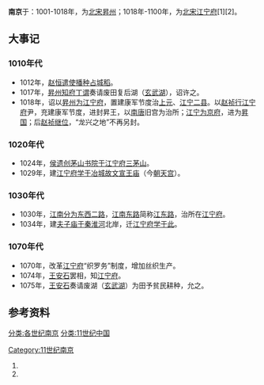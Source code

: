 **南京**于：1001-1018年，为[北宋](../Page/北宋.md "wikilink")[昇州](https://zh.wikipedia.org/wiki/昇州 "wikilink")；1018年-1100年，为[北宋](../Page/北宋.md "wikilink")[江宁府](../Page/江宁府.md "wikilink")\[1\]\[2\]。

## 大事记

### 1010年代

  - 1012年，[赵恒遣使播种](https://zh.wikipedia.org/wiki/赵恒 "wikilink")[占城稻](../Page/占城稻.md "wikilink")。
  - 1017年，[昇州知府](https://zh.wikipedia.org/wiki/昇州 "wikilink")[丁谓](../Page/丁谓.md "wikilink")奏请废田复后湖（[玄武湖](../Page/玄武湖.md "wikilink")），诏许之。
  - 1018年，诏以[昇州为](https://zh.wikipedia.org/wiki/昇州 "wikilink")[江宁府](../Page/江宁府.md "wikilink")，置建康军节度治[上元](https://zh.wikipedia.org/wiki/上元县 "wikilink")、[江宁二县](../Page/江宁县.md "wikilink")。以[赵祯行](https://zh.wikipedia.org/wiki/赵祯 "wikilink")[江宁府](../Page/江宁府.md "wikilink")尹，充建康军节度，进封昇王，以[南唐](../Page/南唐.md "wikilink")旧宫为治所；[江宁为京府](../Page/江宁县.md "wikilink")，进为[昇国](https://zh.wikipedia.org/wiki/昇国 "wikilink")；后[赵祯继位](https://zh.wikipedia.org/wiki/赵祯 "wikilink")，“龙兴之地”不再另封。

### 1020年代

  - 1024年，[侯遗创](https://zh.wikipedia.org/wiki/侯遗 "wikilink")[茅山书院于](https://zh.wikipedia.org/wiki/茅山书院 "wikilink")[江宁府](../Page/江宁府.md "wikilink")[三茅山](https://zh.wikipedia.org/wiki/三茅山 "wikilink")。
  - 1029年，建[江宁府学于](https://zh.wikipedia.org/wiki/江宁府学 "wikilink")[冶城故](../Page/冶城_\(南京\).md "wikilink")[文宣王庙](https://zh.wikipedia.org/wiki/文宣王庙 "wikilink")（今[朝天宫](../Page/南京朝天宫.md "wikilink")）。

### 1030年代

  - 1030年，[江南分为东西二路](https://zh.wikipedia.org/wiki/江南路 "wikilink")，[江南东路](../Page/江南东路.md "wikilink")简称[江东路](https://zh.wikipedia.org/wiki/江东路 "wikilink")，治所在[江宁府](../Page/江宁府.md "wikilink")。
  - 1034年，建[夫子庙于](https://zh.wikipedia.org/wiki/夫子庙 "wikilink")[秦淮河](../Page/秦淮河.md "wikilink")北岸，迁[江宁府学于此](https://zh.wikipedia.org/wiki/江宁府学 "wikilink")。

### 1070年代

  - 1070年，改革[江宁府](../Page/江宁府.md "wikilink")“织罗务”制度，增加丝织生产。
  - 1074年，[王安石](../Page/王安石.md "wikilink")罢相，知[江宁府](../Page/江宁府.md "wikilink")。
  - 1075年，[王安石](../Page/王安石.md "wikilink")奏请废湖（[玄武湖](../Page/玄武湖.md "wikilink")）为田予贫民耕种，允之。

## 参考资料

[分类:各世纪南京](https://zh.wikipedia.org/wiki/分类:各世纪南京 "wikilink") [分类:11世纪中国](https://zh.wikipedia.org/wiki/分类:11世纪中国 "wikilink")

[Category:11世纪南京](https://zh.wikipedia.org/wiki/Category:11世纪南京 "wikilink")

1.
2.